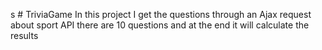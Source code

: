 s # TriviaGame
In this project I get the questions through an Ajax request about sport API
there are 10 questions and at the end it will calculate the results

